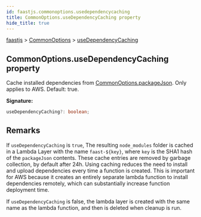 ```yaml
---
id: faastjs.commonoptions.usedependencycaching
title: CommonOptions.useDependencyCaching property
hide_title: true
---
```

[faastjs](./faastjs.md) &gt; [CommonOptions](./faastjs.commonoptions.md) &gt; [useDependencyCaching](./faastjs.commonoptions.usedependencycaching.md)

## CommonOptions.useDependencyCaching property

Cache installed dependencies from [CommonOptions.packageJson](./faastjs.commonoptions.packagejson.md)<!-- -->. Only applies to AWS. Default: true.

<b>Signature:</b>

```typescript
useDependencyCaching?: boolean;
```

## Remarks

If `useDependencyCaching` is `true`<!-- -->, The resulting `node_modules` folder is cached in a Lambda Layer with the name `faast-${key}`<!-- -->, where `key` is the SHA1 hash of the `packageJson` contents. These cache entries are removed by garbage collection, by default after 24h. Using caching reduces the need to install and upload dependencies every time a function is created. This is important for AWS because it creates an entirely separate lambda function to install dependencies remotely, which can substantially increase function deployment time.

If `useDependencyCaching` is false, the lambda layer is created with the same name as the lambda function, and then is deleted when cleanup is run.
